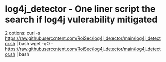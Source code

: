 # log4j_detector - One liner script the search if log4j vulerability mitigated


2 options:
curl -s https://raw.githubusercontent.com/RoiSec/log4j_detector/main/log4j_detector.sh | bash
wget -qO - https://raw.githubusercontent.com/RoiSec/log4j_detector/main/log4j_detector.sh | bash